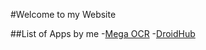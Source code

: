 #Welcome to my Website
  
##List of Apps by me
  -[Mega OCR](https://play.google.com/store/apps/details?id=co.megaminds.ocr)
  -[DroidHub](https://play.google.com/store/apps/details?id=co.megaminds.ocr)
